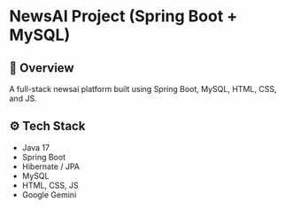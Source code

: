# NewsAI Project (Spring Boot + MySQL)

## 🧠 Overview
A full-stack newsai platform built using Spring Boot, MySQL, HTML, CSS, and JS.

## ⚙️ Tech Stack
- Java 17
- Spring Boot
- Hibernate / JPA
- MySQL
- HTML, CSS, JS
- Google Gemini
